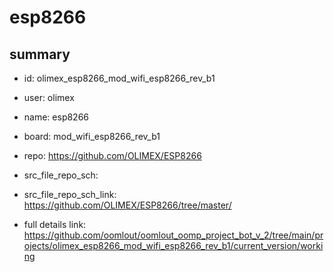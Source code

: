 # esp8266
 
## summary 
* id: olimex_esp8266_mod_wifi_esp8266_rev_b1
* user: olimex
* name: esp8266
* board: mod_wifi_esp8266_rev_b1
* repo: https://github.com/OLIMEX/ESP8266



* src_file_repo_sch: 
* src_file_repo_sch_link: https://github.com/OLIMEX/ESP8266/tree/master/
* full details link: https://github.com/oomlout/oomlout_oomp_project_bot_v_2/tree/main/projects/olimex_esp8266_mod_wifi_esp8266_rev_b1/current_version/working  







